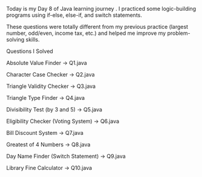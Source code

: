 Today is my Day 8 of Java learning journey .
I practiced some logic-building programs using if-else, else-if, and switch statements.

These questions were totally different from my previous practice (largest number, odd/even, income tax, etc.) and helped me improve my problem-solving skills.

 Questions I Solved

Absolute Value Finder → Q1.java

Character Case Checker → Q2.java

Triangle Validity Checker → Q3.java

Triangle Type Finder → Q4.java

Divisibility Test (by 3 and 5) → Q5.java

Eligibility Checker (Voting System) → Q6.java

Bill Discount System → Q7.java

Greatest of 4 Numbers → Q8.java

Day Name Finder (Switch Statement) → Q9.java

Library Fine Calculator → Q10.java